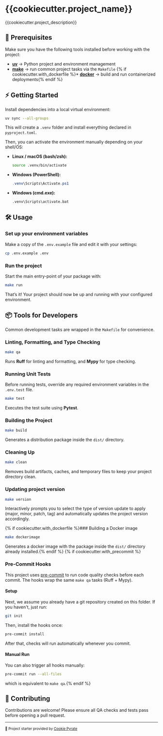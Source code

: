 # {{cookiecutter.project_name}}

{{cookiecutter.project_description}}

## 🚀 Prerequisites

Make sure you have the following tools installed before working with the project:

* [**uv**](https://docs.astral.sh/uv/) → Python project and environment management
* [**make**](https://www.gnu.org/software/make/) → run common project tasks via the `Makefile`
{% if cookiecutter.with_dockerfile %}* [**docker**](https://docs.docker.com/get-docker/) → build and run containerized deployments{% endif %}

## ⚡ Getting Started

Install dependencies into a local virtual environment:

```bash
uv sync --all-groups
```

This will create a `.venv` folder and install everything declared in `pyproject.toml`.

Then, you can activate the environment manually depending on your shell/OS:

* **Linux / macOS (bash/zsh):**

  ```bash
  source .venv/bin/activate
  ```

* **Windows (PowerShell):**

  ```powershell
  .venv\Scripts\Activate.ps1
  ```

* **Windows (cmd.exe):**

  ```cmd
  .venv\Scripts\activate.bat
  ```

## 🛠️ Usage

### Set up your environment variables  

Make a copy of the `.env.example` file and edit it with your settings:

```bash
cp .env.example .env
```

### Run the project

Start the main entry-point of your package with:

```bash
make run
```

That’s it! Your project should now be up and running with your configured environment.

## 📦 Tools for Developers

Common development tasks are wrapped in the `Makefile` for convenience.

### Linting, Formatting, and Type Checking

```bash
make qa
```

Runs **Ruff** for linting and formatting, and **Mypy** for type checking.

### Running Unit Tests

Before running tests, override any required environment variables in the `.env.test` file.

```bash
make test
```

Executes the test suite using **Pytest**.

### Building the Project

```bash
make build
```

Generates a distribution package inside the `dist/` directory.

### Cleaning Up

```bash
make clean
```

Removes build artifacts, caches, and temporary files to keep your project directory clean.

### Updating project version

```bash
make version
```

Interactively prompts you to select the type of version update to apply (major, minor, patch, tag) 
and automatically updates the project version accordingly.

{% if cookiecutter.with_dockerfile %}### Building a Docker image

```bash
make dockerimage
```

Generates a docker image with the package inside the `dist/` directory already installed.{% endif %}
{% if cookiecutter.with_precommit %}
### Pre-Commit Hooks

This project uses [pre-commit](https://pre-commit.com/) to run code quality checks before each commit.
The hooks wrap the same `make qa` tasks (Ruff + Mypy).

#### Setup

Next, we assume you already have a git repository created on this folder. If you haven't, just run:

```bash
git init
```

Then, install the hooks once:

```bash
pre-commit install
```

After that, checks will run automatically whenever you commit.

#### Manual Run

You can also trigger all hooks manually:

```bash
pre-commit run --all-files
```

which is equivalent to `make qa`.{% endif %}

## 🤝 Contributing

Contributions are welcome!
Please ensure all QA checks and tests pass before opening a pull request.

---

<sub>🚀 Project starter provided by [Cookie Pyrate](https://github.com/gvieralopez/cookie-pyrate)</sub>

